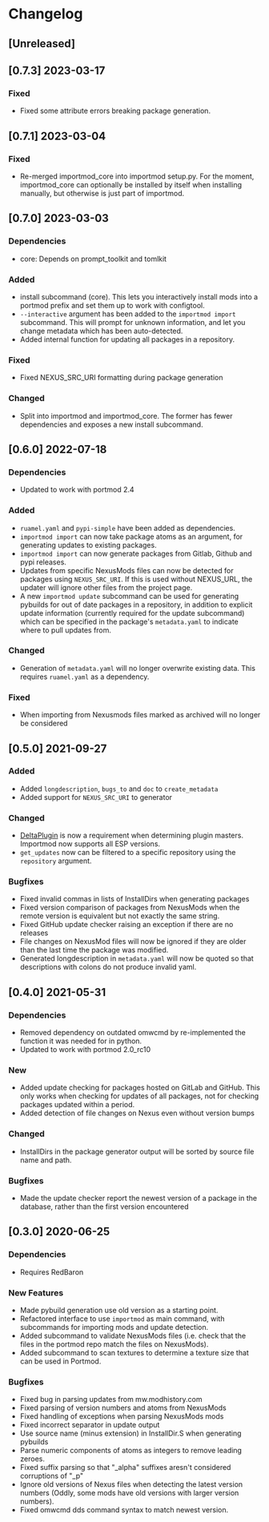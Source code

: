 # Changelog

## [Unreleased]

## [0.7.3] 2023-03-17

### Fixed
- Fixed some attribute errors breaking package generation.

## [0.7.1] 2023-03-04

### Fixed
- Re-merged importmod_core into importmod setup.py. For the moment, importmod_core can optionally
  be installed by itself when installing manually, but otherwise is just part of importmod.

## [0.7.0] 2023-03-03

### Dependencies
- core: Depends on prompt_toolkit and tomlkit

### Added
- install subcommand (core). This lets you interactively install mods into a portmod prefix and set them up to
  work with configtool.
- `--interactive` argument has been added to the `importmod import` subcommand.
  This will prompt for unknown information, and let you change metadata which
  has been auto-detected.
- Added internal function for updating all packages in a repository.

### Fixed
- Fixed NEXUS_SRC_URI formatting during package generation

### Changed
- Split into importmod and importmod_core. The former has fewer dependencies and exposes a new install subcommand.

## [0.6.0] 2022-07-18

### Dependencies
- Updated to work with portmod 2.4

### Added
- `ruamel.yaml` and `pypi-simple` have been added as dependencies.
- `importmod import` can now take package atoms as an argument, for generating updates to existing packages.
- `importmod import` can now generate packages from Gitlab, Github and pypi releases.
- Updates from specific NexusMods files can now be detected for packages using `NEXUS_SRC_URI`.
  If this is used without NEXUS_URL, the updater will ignore other files from the project page.
- A new `importmod update` subcommand can be used for generating pybuilds for out of date packages in a
  repository, in addition to explicit update information (currently required for the update subcommand)
  which can be specified in the package's `metadata.yaml` to indicate where to pull updates from.

### Changed
- Generation of `metadata.yaml` will no longer overwrite existing data. This requires `ruamel.yaml` as a
  dependency.

### Fixed
- When importing from Nexusmods files marked as archived will no longer be considered

## [0.5.0] 2021-09-27

### Added
- Added `longdescription`, `bugs_to` and `doc` to `create_metadata`
- Added support for `NEXUS_SRC_URI` to generator

### Changed
- [DeltaPlugin](https://gitlab.com/bmwinger/delta-plugin) is now a requirement when determining
  plugin masters. Importmod now supports all ESP versions.
- `get_updates` now can be filtered to a specific repository using the `repository` argument.

### Bugfixes
- Fixed invalid commas in lists of InstallDirs when generating packages
- Fixed version comparison of packages from NexusMods when the remote version is equivalent
  but not exactly the same string.
- Fixed GitHub update checker raising an exception if there are no releases
- File changes on NexusMod files will now be ignored if they are older than the last time the
  package was modified.
- Generated longdescription in `metadata.yaml` will now be quoted so that descriptions with colons
  do not produce invalid yaml.

## [0.4.0] 2021-05-31

### Dependencies
- Removed dependency on outdated omwcmd by re-implemented the function it was needed for in python.
- Updated to work with portmod 2.0_rc10

### New
- Added update checking for packages hosted on GitLab and GitHub.
  This only works when checking for updates of all packages, not for checking packages
  updated within a period.
- Added detection of file changes on Nexus even without version bumps

### Changed
- InstallDirs in the package generator output will be sorted by source file name and path.

### Bugfixes
- Made the update checker report the newest version of a package in the database,
  rather than the first version encountered

## [0.3.0] 2020-06-25

### Dependencies
- Requires RedBaron

### New Features
- Made pybuild generation use old version as a starting point.
- Refactored interface to use `importmod` as main command, with subcommands for importing mods and update detection.
- Added subcommand to validate NexusMods files (i.e. check that the files in the portmod repo match the files on NexusMods).
- Added subcommand to scan textures to determine a texture size that can be used in Portmod.

### Bugfixes
- Fixed bug in parsing updates from mw.modhistory.com
- Fixed parsing of version numbers and atoms from NexusMods
- Fixed handling of exceptions when parsing NexusMods mods
- Fixed incorrect separator in update output
- Use source name (minus extension) in InstallDir.S when generating pybuilds
- Parse numeric components of atoms as integers to remove leading zeroes.
- Fixed suffix parsing so that "_alpha" suffixes aresn't considered corruptions of "_p"
- Ignore old versions of Nexus files when detecting the latest version numbers
  (Oddly, some mods have old versions with larger version numbers).
- Fixed omwcmd dds command syntax to match newest version.
